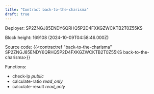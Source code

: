 ```yaml
---
title: "Contract back-to-the-charisma"
draft: true
---
```

Deployer: SP2ZNGJ85ENDY6QRHQ5P2D4FXKGZWCKTB2T0Z55KS


 



Block height: 169108 (2024-10-09T04:58:46.000Z)

Source code: {{<contractref "back-to-the-charisma" SP2ZNGJ85ENDY6QRHQ5P2D4FXKGZWCKTB2T0Z55KS back-to-the-charisma>}}

Functions:

* check-lp _public_
* calculate-ratio _read_only_
* calculate-result _read_only_

